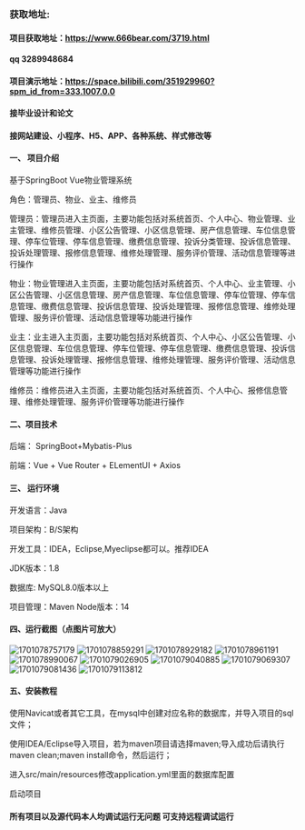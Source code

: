 ### 获取地址:
#### 项目获取地址：https://www.666bear.com/3719.html
#### qq 3289948684
#### 项目演示地址：https://space.bilibili.com/351929960?spm_id_from=333.1007.0.0
#### 接毕业设计和论文
#### 接网站建设、小程序、H5、APP、各种系统、样式修改等

#### 一、 项目介绍
基于SpringBoot Vue物业管理系统

角色：管理员、物业、业主、维修员

管理员：管理员进入主页面，主要功能包括对系统首页、个人中心、物业管理、业主管理、维修员管理、小区公告管理、小区信息管理、房产信息管理、车位信息管理、停车位管理、停车信息管理、缴费信息管理、投诉分类管理、投诉信息管理、投诉处理管理、报修信息管理、维修处理管理、服务评价管理、活动信息管理等进行操作

物业：物业管理进入主页面，主要功能包括对系统首页、个人中心、业主管理、小区公告管理、小区信息管理、房产信息管理、车位信息管理、停车位管理、停车信息管理、缴费信息管理、投诉信息管理、投诉处理管理、报修信息管理、维修处理管理、服务评价管理、活动信息管理等功能进行操作

业主：业主进入主页面，主要功能包括对系统首页、个人中心、小区公告管理、小区信息管理、车位信息管理、停车位管理、停车信息管理、缴费信息管理、投诉信息管理、投诉处理管理、报修信息管理、维修处理管理、服务评价管理、活动信息管理等功能进行操作

维修员：维修员进入主页面，主要功能包括对系统首页、个人中心、报修信息管理、维修处理管理、服务评价管理等功能进行操作

#### 二、项目技术
后端： SpringBoot+Mybatis-Plus

前端：Vue + Vue Router + ELementUI + Axios

#### 三、 运行环境
开发语言：Java

项目架构：B/S架构

开发工具：IDEA，Eclipse,Myeclipse都可以。推荐IDEA

JDK版本：1.8

数据库: MySQL8.0版本以上

项目管理：Maven
Node版本：14
#### 四、运行截图（点图片可放大）
![1701078757179](https://github.com/666bears/Propertying/assets/143094776/3953116c-703c-4c73-9aae-37de0cbd2995)
![1701078859291](https://github.com/666bears/Propertying/assets/143094776/88037ef2-e803-4693-9a52-a2137bc86559)
![1701078929182](https://github.com/666bears/Propertying/assets/143094776/ae9c6f11-6be3-462b-81ba-b181250b3e95)
![1701078961191](https://github.com/666bears/Propertying/assets/143094776/7ab1d2fb-6425-4151-a1f5-c5e1ac1b227b)
![1701078990067](https://github.com/666bears/Propertying/assets/143094776/8de05c27-3968-4917-8f37-fcfe27141c28)
![1701079026905](https://github.com/666bears/Propertying/assets/143094776/58633188-1981-4611-aa1e-323cde0178d6)
![1701079040885](https://github.com/666bears/Propertying/assets/143094776/e69e3c85-f6f5-4280-80c9-775c27c0fc5d)
![1701079069307](https://github.com/666bears/Propertying/assets/143094776/588c3a0a-8740-4f41-8090-e2c21136c344)
![1701079081436](https://github.com/666bears/Propertying/assets/143094776/c269057d-40bc-4fa2-96ee-97f53c74ef30)
![1701079113812](https://github.com/666bears/Propertying/assets/143094776/7f2192e5-d117-4140-97c2-9f787dbc80ed)



#### 五、安装教程
使用Navicat或者其它工具，在mysql中创建对应名称的数据库，并导入项目的sql文件；

使用IDEA/Eclipse导入项目，若为maven项目请选择maven;导入成功后请执行maven clean;maven install命令，然后运行；

进入src/main/resources修改application.yml里面的数据库配置

启动项目


#### 所有项目以及源代码本人均调试运行无问题 可支持远程调试运行



